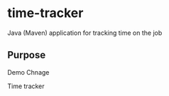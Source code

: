 # time-tracker
Java (Maven) application for tracking time on the job
## Purpose
Demo Chnage

Time tracker
